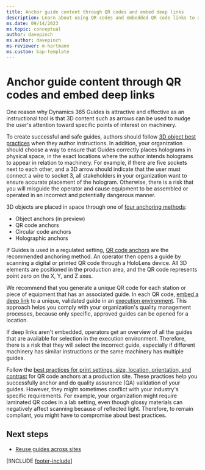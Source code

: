 ```yaml
---
title: Anchor guide content through QR codes and embed deep links
description: Learn about using QR codes and embedded QR code links to anchor guide content to pieces of equipment when you implement Dynamics 365 Guides in a regulated industry.
ms.date: 09/14/2023
ms.topic: conceptual
author: davepinch
ms.author: davepinch
ms-reviewer: m-hartmann
ms.custom: bap-template
---
```


# Anchor guide content through QR codes and embed deep links

One reason why Dynamics 365 Guides is attractive and effective as an instructional tool is that 3D content such as arrows can be used to nudge the user's attention toward specific points of interest on machinery.

To create successful and safe guides, authors should follow [3D object best practices](../hololens-app-place-holograms.md#best-practices-for-working-with-3d-content) when they author instructions. In addition, your organization should choose a way to ensure that Guides correctly places holograms in physical space, in the exact locations where the author intends holograms to appear in relation to machinery. For example, if there are five sockets next to each other, and a 3D arrow should indicate that the user must connect a wire to socket 3, all stakeholders in your organization want to ensure accurate placement of the hologram. Otherwise, there is a risk that you will misguide the operator and cause equipment to be assembled or operated in an incorrect and potentially dangerous manner.  

3D objects are placed in space through one of [four anchoring methods](../pc-app-anchor.md#four-ways-to-anchor-a-guide):

- Object anchors (in preview)
- QR code anchors
- Circular code anchors
- Holographic anchors

If Guides is used in a regulated setting, [QR code anchors](../pc-app-anchor-qr-code.md) are the recommended anchoring method. An operator then opens a guide by scanning a digital or printed QR code through a HoloLens device. All 3D elements are positioned in the production area, and the QR code represents point zero on the X, Y, and Z axes.

We recommend that you generate a unique QR code for each station or piece of equipment that has an associated guide. In each QR code, [embed a deep link](../pc-app-anchor-embed-qr-code-link.md) to a unique, validated guide in an [execution environment](govern-guides-through-power-platform-environments-and-power-apps.md#example-environment-3-execution-environment). This approach helps you comply with your organization's quality management processes, because only specific, approved guides can be opened for a location.

If deep links aren't embedded, operators get an overview of all the guides that are available for selection in the execution environment. Therefore, there is a risk that they will select the incorrect guide, especially if different machinery has similar instructions or the same machinery has multiple guides.

Follow the [best practices for print settings, size, location, orientation, and contrast](../pc-app-anchor-qr-best-practices.md) for QR code anchors at a production site. These practices help you successfully anchor and do quality assurance (QA) validation of your guides. However, they might sometimes conflict with your industry's specific requirements. For example, your organization might require laminated QR codes in a lab setting, even though glossy materials can negatively affect scanning because of reflected light. Therefore, to remain compliant, you might have to compromise about best practices.

## Next steps

- [Reuse guides across sites](reuse-guides-across-sites.md)

[!INCLUDE [footer-include](../../includes/footer-banner.md)]

